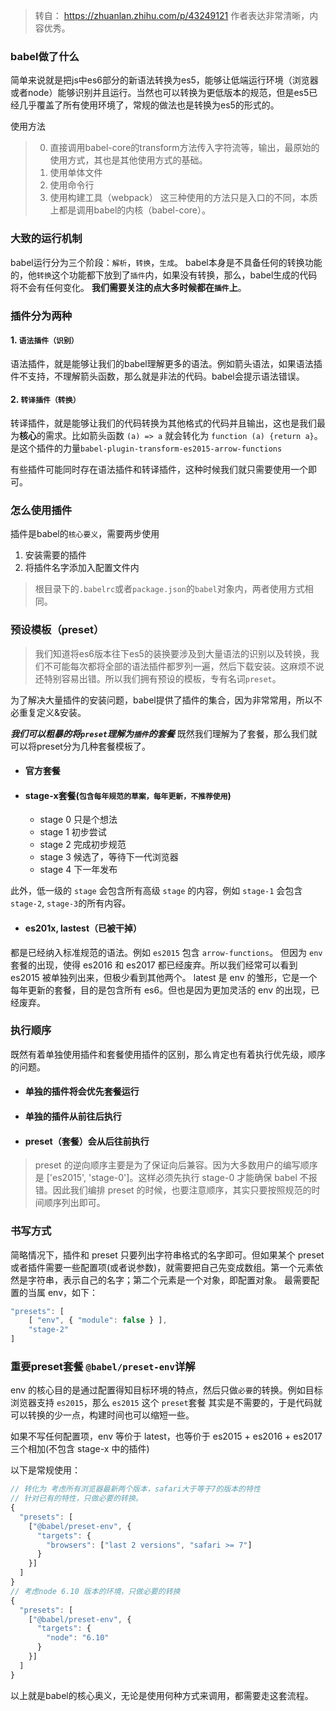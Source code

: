 
>转自： https://zhuanlan.zhihu.com/p/43249121 作者表达非常清晰，内容优秀。
### babel做了什么
简单来说就是把js中es6部分的新语法转换为es5，能够让低端运行环境（浏览器或者node）能够识别并且运行。当然也可以转换为更低版本的规范，但是es5已经几乎覆盖了所有使用环境了，常规的做法也是转换为es5的形式的。

使用方法
>0. 直接调用babel-core的transform方法传入字符流等，输出，最原始的使用方式，其也是其他使用方式的基础。
>1. 使用单体文件
>2. 使用命令行
>3. 使用构建工具（webpack）
>这三种使用的方法只是入口的不同，本质上都是调用babel的内核（babel-core）。

### 大致的运行机制
babel运行分为三个阶段：`解析`，`转换`，`生成`。
babel本身是不具备任何的转换功能的，他`转换`这个功能都下放到了`插件`内，如果没有转换，那么，babel生成的代码将不会有任何变化。
**我们需要关注的点大多时候都在`插件`上**。

### 插件分为两种
#### 1. `语法插件（识别）`
语法插件，就是能够让我们的babel理解更多的语法。例如箭头语法，如果语法插件不支持，不理解箭头函数，那么就是非法的代码。babel会提示语法错误。
#### 2. `转译插件（转换）`
转译插件，就是能够让我们的代码转换为其他格式的代码并且输出，这也是我们最为**核心**的需求。比如箭头函数 `(a) => a` 就会转化为 `function (a) {return a}`。是这个插件的力量`babel-plugin-transform-es2015-arrow-functions`

有些插件可能同时存在语法插件和转译插件，这种时候我们就只需要使用一个即可。

### 怎么使用插件
插件是babel的`核心要义`，需要两步使用
1. 安装需要的插件
2. 将插件名字添加入配置文件内
> 根目录下的`.babelrc`或者`package.json`的`babel`对象内，两者使用方式相同。

### 预设模板（preset）
>我们知道将es6版本往下es5的装换要涉及到大量语法的识别以及转换，我们不可能每次都将全部的语法插件都罗列一遍，然后下载安装。这麻烦不说还特别容易出错。所以我们拥有预设的模板，专有名词`preset`。

为了解决大量插件的安装问题，babel提供了插件的集合，因为非常常用，所以不必重复定义&安装。

***我们可以粗暴的将`preset`理解为`插件`的套餐***
既然我们理解为了套餐，那么我们就可以将preset分为几种套餐模板了。
- #### 官方套餐
- #### stage-x套餐(`包含每年规范的草案，每年更新，不推荐使用`)
    - stage 0 只是个想法
    - stage 1 初步尝试
    - stage 2 完成初步规范
    - stage 3 候选了，等待下一代浏览器
    - stage 4 下一年发布

此外，低一级的 `stage` 会包含所有高级 `stage` 的内容，例如 `stage-1` 会包含 `stage-2`, `stage-3`的所有内容。

- #### es201x, lastest（已被干掉）
都是已经纳入标准规范的语法。例如 `es2015` 包含 `arrow-functions`。
但因为 `env` 套餐的出现，使得 es2016 和 es2017 都已经废弃。所以我们经常可以看到 es2015 被单独列出来，但极少看到其他两个。
latest 是 env 的雏形，它是一个每年更新的套餐，目的是包含所有 es6。但也是因为更加灵活的 env 的出现，已经废弃。

### 执行顺序
既然有着单独使用插件和套餐使用插件的区别，那么肯定也有着执行优先级，顺序的问题。

- #### 单独的插件将会优先套餐运行
- #### 单独的插件从前往后执行
- #### preset（套餐）会从后往前执行

> preset 的逆向顺序主要是为了保证向后兼容。因为大多数用户的编写顺序是 ['es2015', 'stage-0']。这样必须先执行 stage-0 才能确保 babel 不报错。因此我们编排 preset 的时候，也要注意顺序，其实只要按照规范的时间顺序列出即可。

### 书写方式
简略情况下，插件和 preset 只要列出字符串格式的名字即可。但如果某个 preset 或者插件需要一些配置项(或者说参数)，就需要把自己先变成数组。第一个元素依然是字符串，表示自己的名字；第二个元素是一个对象，即配置对象。
最需要配置的当属 env，如下：

```js
"presets": [
    [ "env", { "module": false } ],
    "stage-2"
]
```

### 重要preset套餐 `@babel/preset-env`详解

env 的核心目的是通过配置得知目标环境的特点，然后只做`必要`的转换。例如目标浏览器支持 `es2015`，那么 `es2015` 这个 `preset`套餐 其实是不需要的，于是代码就可以转换的少一点，构建时间也可以缩短一些。

如果不写任何配置项，env 等价于 latest，也等价于 es2015 + es2016 + es2017 三个相加(不包含 stage-x 中的插件)

以下是常规使用：
```js
// 转化为 考虑所有浏览器最新两个版本，safari大于等于7的版本的特性
// 针对已有的特性，只做必要的转换。
{
  "presets": [
    ["@babel/preset-env", {
      "targets": {
        "browsers": ["last 2 versions", "safari >= 7"]
      }
    }]
  ]
}
// 考虑node 6.10 版本的环境，只做必要的转换
{
  "presets": [
    ["@babel/preset-env", {
      "targets": {
        "node": "6.10"
      }
    }]
  ]
}

```

以上就是babel的核心奥义，无论是使用何种方式来调用，都需要走这套流程。